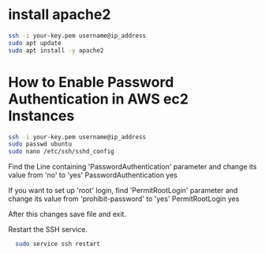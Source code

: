 # install apache2

```bash
ssh -i your-key.pem username@ip_address
sudo apt update
sudo apt install -y apache2
```

# How to Enable Password Authentication in AWS ec2 Instances

```bash
ssh -i your-key.pem username@ip_address
sudo passwd ubuntu
sudo nano /etc/ssh/sshd_config
```
Find the Line containing 'PasswordAuthentication' parameter and change its value from 'no' to 'yes'
PasswordAuthentication yes

If you want to set up 'root' login, find  'PermitRootLogin' parameter and change its value from 'prohibit-password' to 'yes'
PermitRootLogin yes

After this changes save file and exit.

Restart the SSH service.
```bash
  sudo service ssh restart
```
